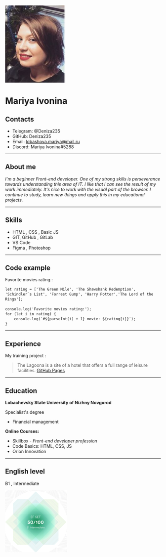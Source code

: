 ![foto](./assets/img/foto.jpeg)
# Mariya Ivonina


## Contacts
- Telegram: @Deniza235
- GitHub: Deniza235
- Email: lobashova.mariya@mail.ru
- Discord: Mariya Ivonina#5288

***

## About me
_I'm a beginner Front-end developer. One of my strong skills is perseverance towards understanding this area of IT. I like that I can see the result of my work immediately. It's nice to work with the visual part of the browser. I continue to study, learn new things and apply this in my educational projects._

***
## Skills
* HTML , CSS , Basic JS
* GIT, GitHub , GitLab
* VS Code
* Figma , Photoshop

***

## Code example
Favorite movies rating :
```
let rating = ['The Green Mile', 'The Shawshank Redemption', 'Schindler`s List', 'Forrest Gump', 'Harry Potter','The Lord of the Rings'];

console.log('Favorite movies rating:');
for (let i in rating) {
    console.log(`#${parseInt(i) + 1} movie: ${rating[i]}`);
}
```
***
## Experience
My training project :
> The Lagoona is a site of a hotel that offers a full range of leisure facilities.
[GitHub Pages](https://deniza235.github.io/Lagoona/)

***
## Education
**Lobachevsky State University of Nizhny Novgorod**

Specialist's degree
- Financial management

**Online Courses:**
* Skillbox - _Front-end developer profession_
* Code Basics: HTML, CSS, JS
* Orion Innovation

***
## English level

B1 , Intermediate

![test](./assets/img/test_ef.png)